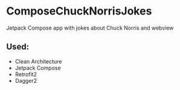 # ComposeChuckNorrisJokes
Jetpack Compose app with jokes about Chuck Norris and webview

## Used:
- Clean Architecture
- Jetpack Compose
- Retrofit2
- Dagger2
